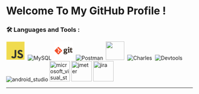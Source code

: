 #  Welcome To My GitHub Profile !



### :hammer_and_wrench: Languages and Tools :
<div>
  <img src="https://github.com/devicons/devicon/blob/master/icons/javascript/javascript-original.svg" title="JavaScript" alt="JavaScript" width="50" height="50"/>&nbsp;
  <img src="https://webuilddatabases.com/wp-content/uploads/2015/03/mysql-icon-250x314.png" title="MySQL"  alt="MySQL" width="50" height="50"/>&nbsp;
  <img src="https://github.com/devicons/devicon/blob/master/icons/git/git-original-wordmark.svg" title="Git" **alt="Git" width="50" height="50"/>&nbsp;
<img src="https://user-images.githubusercontent.com/2676579/34940598-17cc20f0-f9be-11e7-8c6d-f0190d502d64.png" title="Postman"  alt="Postman" width="50" height="50"/>&nbsp;
<img src="https://user-images.githubusercontent.com/89486551/143319757-0bbd31ce-7860-447a-9571-504653849d0b.png" width="50" height="50"/>&nbsp;
<img src="https://user-images.githubusercontent.com/89486551/143319787-e5eb9aa4-5b57-454f-b903-64282274af76.png" title="Charles" alt="Charles" width="40" height="40"/>&nbsp;
<img src="https://miro.medium.com/fit/c/294/294/1*MjtZabdd0xkWLT-i9HxmAw.png" title="Devtools" alt="Devtools" width="45" height="45"/>&nbsp;
<img src="https://cdn.icon-icons.com/icons2/1495/PNG/512/androidstudio_103298.png" title="android_studio" alt="android_studio" width="50" height="50"/>
<img src="https://cdn.icon-icons.com/icons2/3053/PNG/512/microsoft_visual_studio_code_alt_macos_bigsur_icon_189952.png" title="microsoft_visual_studio" width="55" height="55"/>
<img src="https://octoperf.com/svg/home/jmeter.svg" title="jmeter" width=55" height="55"/>
 <img src="https://cdn.icon-icons.com/icons2/3053/PNG/512/jira_cloud_macos_bigsur_icon_190051.png" title="jira" width="55" height="55"/>&nbsp;
</div>

---

<div id="badges">
  <p align="center">
    
  <p/>
  <p align="center">
    <img src="https://komarev.com/ghpvc/?username=TatianaGordievskaia&style=flat-square&color=blue" alt=""/>
  <p/>
</div>
